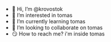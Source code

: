 - 👋 Hi, I’m @krovostok
- 👀 I’m interested in tomas
- 🌱 I’m currently learning tomas
- 💞️ I’m looking to collaborate on tomas
- 😏 How to reach me? i'm inside tomas

<!---
krovostok/krovostok is a ✨ special ✨ repository because its `README.md` (this file) appears on your GitHub profile.
You can click the Preview link to take a look at your changes.
--->
